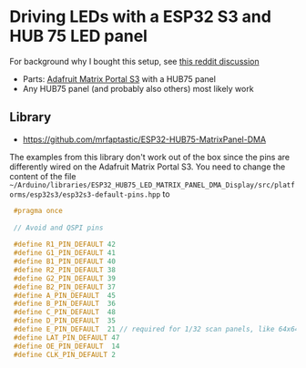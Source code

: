 # Driving LEDs with a ESP32 S3 and HUB 75 LED panel
For background why I bought this setup, see [this reddit discussion](https://www.reddit.com/r/FastLED/comments/16rx3mz/high_refresh_rate_of_led_matrix/)

* Parts: [Adafruit Matrix Portal S3](https://learn.adafruit.com/adafruit-matrixportal-s3) with a HUB75 panel
* Any HUB75 panel (and probably also others) most likely work

## Library
* https://github.com/mrfaptastic/ESP32-HUB75-MatrixPanel-DMA

The examples from this library don't work out of the box since the pins are differently wired on the Adafruit Matrix Portal S3.
You need to change the content of the file `~/Arduino/libraries/ESP32_HUB75_LED_MATRIX_PANEL_DMA_Display/src/platforms/esp32s3/esp32s3-default-pins.hpp` to

```hpp
 #pragma once
 
 // Avoid and QSPI pins
 
 #define R1_PIN_DEFAULT 42
 #define G1_PIN_DEFAULT 41
 #define B1_PIN_DEFAULT 40
 #define R2_PIN_DEFAULT 38
 #define G2_PIN_DEFAULT 39
 #define B2_PIN_DEFAULT 37
 #define A_PIN_DEFAULT  45
 #define B_PIN_DEFAULT  36
 #define C_PIN_DEFAULT  48
 #define D_PIN_DEFAULT  35
 #define E_PIN_DEFAULT  21 // required for 1/32 scan panels, like 64x64. Any available pin would do, i.e. IO32
 #define LAT_PIN_DEFAULT 47
 #define OE_PIN_DEFAULT  14
 #define CLK_PIN_DEFAULT 2    
```

                             

